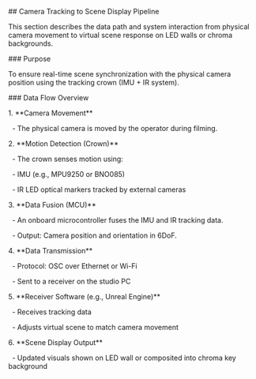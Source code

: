 \## Camera Tracking to Scene Display Pipeline



This section describes the data path and system interaction from physical camera movement to virtual scene response on LED walls or chroma backgrounds.



\### Purpose

To ensure real-time scene synchronization with the physical camera position using the tracking crown (IMU + IR system).



\### Data Flow Overview



1\. \*\*Camera Movement\*\*

   - The physical camera is moved by the operator during filming.



2\. \*\*Motion Detection (Crown)\*\*

   - The crown senses motion using:

     - IMU (e.g., MPU9250 or BNO085)

     - IR LED optical markers tracked by external cameras



3\. \*\*Data Fusion (MCU)\*\*

   - An onboard microcontroller fuses the IMU and IR tracking data.

   - Output: Camera position and orientation in 6DoF.



4\. \*\*Data Transmission\*\*

   - Protocol: OSC over Ethernet or Wi-Fi

   - Sent to a receiver on the studio PC



5\. \*\*Receiver Software (e.g., Unreal Engine)\*\*

   - Receives tracking data

   - Adjusts virtual scene to match camera movement



6\. \*\*Scene Display Output\*\*

   - Updated visuals shown on LED wall or composited into chroma key background

